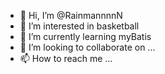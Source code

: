 - 👋 Hi, I’m @RainmannnnN
- 👀 I’m interested in basketball
- 🌱 I’m currently learning myBatis
- 💞️ I’m looking to collaborate on ...
- 📫 How to reach me ...

<!---
RainmannnnN/RainmannnnN is a ✨ special ✨ repository because its `README.md` (this file) appears on your GitHub profile.
You can click the Preview link to take a look at your changes.
--->
